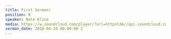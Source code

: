 ```yaml
---
title: First Sermon!
position: 0
speaker: Nate Kline
media: https://w.soundcloud.com/player/?url=https%3A//api.soundcloud.com/tracks/339767079&color=%23ff5500&auto_play=false&hide_related=false&show_comments=true&show_user=true&show_reposts=false&show_teaser=true&visual=true
sermon_date: 2018-04-10 00:00:00 Z
---
```

